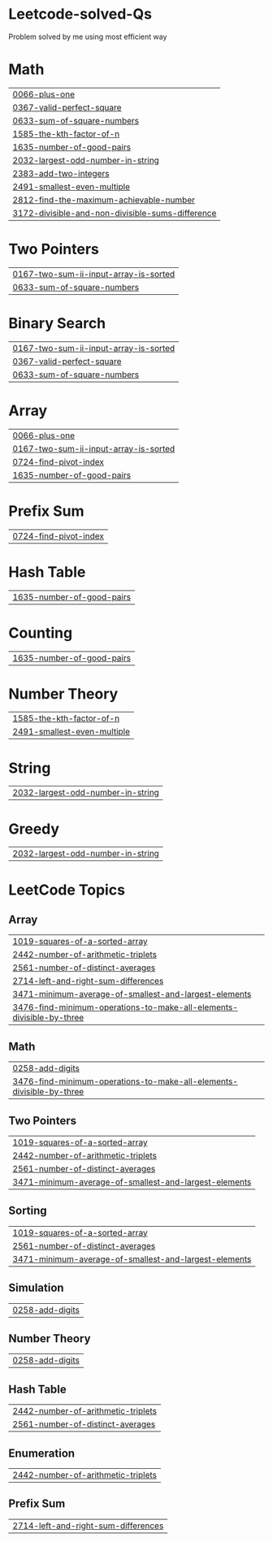 # Leetcode-solved-Qs
Problem solved by me using most efficient way


# Math
|  |
| ------- |
| [0066-plus-one](https://github.com/akj2002276/Leetcode-solved-Qs/tree/master/0066-plus-one) |
| [0367-valid-perfect-square](https://github.com/akj2002276/Leetcode-solved-Qs/tree/master/0367-valid-perfect-square) |
| [0633-sum-of-square-numbers](https://github.com/akj2002276/Leetcode-solved-Qs/tree/master/0633-sum-of-square-numbers) |
| [1585-the-kth-factor-of-n](https://github.com/akj2002276/Leetcode-solved-Qs/tree/master/1585-the-kth-factor-of-n) |
| [1635-number-of-good-pairs](https://github.com/akj2002276/Leetcode-solved-Qs/tree/master/1635-number-of-good-pairs) |
| [2032-largest-odd-number-in-string](https://github.com/akj2002276/Leetcode-solved-Qs/tree/master/2032-largest-odd-number-in-string) |
| [2383-add-two-integers](https://github.com/akj2002276/Leetcode-solved-Qs/tree/master/2383-add-two-integers) |
| [2491-smallest-even-multiple](https://github.com/akj2002276/Leetcode-solved-Qs/tree/master/2491-smallest-even-multiple) |
| [2812-find-the-maximum-achievable-number](https://github.com/akj2002276/Leetcode-solved-Qs/tree/master/2812-find-the-maximum-achievable-number) |
| [3172-divisible-and-non-divisible-sums-difference](https://github.com/akj2002276/Leetcode-solved-Qs/tree/master/3172-divisible-and-non-divisible-sums-difference) |
# Two Pointers
|  |
| ------- |
| [0167-two-sum-ii-input-array-is-sorted](https://github.com/akj2002276/Leetcode-solved-Qs/tree/master/0167-two-sum-ii-input-array-is-sorted) |
| [0633-sum-of-square-numbers](https://github.com/akj2002276/Leetcode-solved-Qs/tree/master/0633-sum-of-square-numbers) |
# Binary Search
|  |
| ------- |
| [0167-two-sum-ii-input-array-is-sorted](https://github.com/akj2002276/Leetcode-solved-Qs/tree/master/0167-two-sum-ii-input-array-is-sorted) |
| [0367-valid-perfect-square](https://github.com/akj2002276/Leetcode-solved-Qs/tree/master/0367-valid-perfect-square) |
| [0633-sum-of-square-numbers](https://github.com/akj2002276/Leetcode-solved-Qs/tree/master/0633-sum-of-square-numbers) |
# Array
|  |
| ------- |
| [0066-plus-one](https://github.com/akj2002276/Leetcode-solved-Qs/tree/master/0066-plus-one) |
| [0167-two-sum-ii-input-array-is-sorted](https://github.com/akj2002276/Leetcode-solved-Qs/tree/master/0167-two-sum-ii-input-array-is-sorted) |
| [0724-find-pivot-index](https://github.com/akj2002276/Leetcode-solved-Qs/tree/master/0724-find-pivot-index) |
| [1635-number-of-good-pairs](https://github.com/akj2002276/Leetcode-solved-Qs/tree/master/1635-number-of-good-pairs) |
# Prefix Sum
|  |
| ------- |
| [0724-find-pivot-index](https://github.com/akj2002276/Leetcode-solved-Qs/tree/master/0724-find-pivot-index) |
# Hash Table
|  |
| ------- |
| [1635-number-of-good-pairs](https://github.com/akj2002276/Leetcode-solved-Qs/tree/master/1635-number-of-good-pairs) |
# Counting
|  |
| ------- |
| [1635-number-of-good-pairs](https://github.com/akj2002276/Leetcode-solved-Qs/tree/master/1635-number-of-good-pairs) |
# Number Theory
|  |
| ------- |
| [1585-the-kth-factor-of-n](https://github.com/akj2002276/Leetcode-solved-Qs/tree/master/1585-the-kth-factor-of-n) |
| [2491-smallest-even-multiple](https://github.com/akj2002276/Leetcode-solved-Qs/tree/master/2491-smallest-even-multiple) |
# String
|  |
| ------- |
| [2032-largest-odd-number-in-string](https://github.com/akj2002276/Leetcode-solved-Qs/tree/master/2032-largest-odd-number-in-string) |
# Greedy
|  |
| ------- |
| [2032-largest-odd-number-in-string](https://github.com/akj2002276/Leetcode-solved-Qs/tree/master/2032-largest-odd-number-in-string) |
<!---LeetCode Topics Start-->
# LeetCode Topics
## Array
|  |
| ------- |
| [1019-squares-of-a-sorted-array](https://github.com/akj2002276/Leetcode-solved-Qs/tree/master/1019-squares-of-a-sorted-array) |
| [2442-number-of-arithmetic-triplets](https://github.com/akj2002276/Leetcode-solved-Qs/tree/master/2442-number-of-arithmetic-triplets) |
| [2561-number-of-distinct-averages](https://github.com/akj2002276/Leetcode-solved-Qs/tree/master/2561-number-of-distinct-averages) |
| [2714-left-and-right-sum-differences](https://github.com/akj2002276/Leetcode-solved-Qs/tree/master/2714-left-and-right-sum-differences) |
| [3471-minimum-average-of-smallest-and-largest-elements](https://github.com/akj2002276/Leetcode-solved-Qs/tree/master/3471-minimum-average-of-smallest-and-largest-elements) |
| [3476-find-minimum-operations-to-make-all-elements-divisible-by-three](https://github.com/akj2002276/Leetcode-solved-Qs/tree/master/3476-find-minimum-operations-to-make-all-elements-divisible-by-three) |
## Math
|  |
| ------- |
| [0258-add-digits](https://github.com/akj2002276/Leetcode-solved-Qs/tree/master/0258-add-digits) |
| [3476-find-minimum-operations-to-make-all-elements-divisible-by-three](https://github.com/akj2002276/Leetcode-solved-Qs/tree/master/3476-find-minimum-operations-to-make-all-elements-divisible-by-three) |
## Two Pointers
|  |
| ------- |
| [1019-squares-of-a-sorted-array](https://github.com/akj2002276/Leetcode-solved-Qs/tree/master/1019-squares-of-a-sorted-array) |
| [2442-number-of-arithmetic-triplets](https://github.com/akj2002276/Leetcode-solved-Qs/tree/master/2442-number-of-arithmetic-triplets) |
| [2561-number-of-distinct-averages](https://github.com/akj2002276/Leetcode-solved-Qs/tree/master/2561-number-of-distinct-averages) |
| [3471-minimum-average-of-smallest-and-largest-elements](https://github.com/akj2002276/Leetcode-solved-Qs/tree/master/3471-minimum-average-of-smallest-and-largest-elements) |
## Sorting
|  |
| ------- |
| [1019-squares-of-a-sorted-array](https://github.com/akj2002276/Leetcode-solved-Qs/tree/master/1019-squares-of-a-sorted-array) |
| [2561-number-of-distinct-averages](https://github.com/akj2002276/Leetcode-solved-Qs/tree/master/2561-number-of-distinct-averages) |
| [3471-minimum-average-of-smallest-and-largest-elements](https://github.com/akj2002276/Leetcode-solved-Qs/tree/master/3471-minimum-average-of-smallest-and-largest-elements) |
## Simulation
|  |
| ------- |
| [0258-add-digits](https://github.com/akj2002276/Leetcode-solved-Qs/tree/master/0258-add-digits) |
## Number Theory
|  |
| ------- |
| [0258-add-digits](https://github.com/akj2002276/Leetcode-solved-Qs/tree/master/0258-add-digits) |
## Hash Table
|  |
| ------- |
| [2442-number-of-arithmetic-triplets](https://github.com/akj2002276/Leetcode-solved-Qs/tree/master/2442-number-of-arithmetic-triplets) |
| [2561-number-of-distinct-averages](https://github.com/akj2002276/Leetcode-solved-Qs/tree/master/2561-number-of-distinct-averages) |
## Enumeration
|  |
| ------- |
| [2442-number-of-arithmetic-triplets](https://github.com/akj2002276/Leetcode-solved-Qs/tree/master/2442-number-of-arithmetic-triplets) |
## Prefix Sum
|  |
| ------- |
| [2714-left-and-right-sum-differences](https://github.com/akj2002276/Leetcode-solved-Qs/tree/master/2714-left-and-right-sum-differences) |
<!---LeetCode Topics End-->